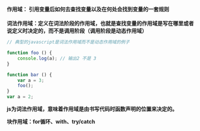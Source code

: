 #### 作用域： 引用变量后如何去查找变量以及在何处会找到变量的一套规则

**词法作用域：定义在词法阶段的作用域，也就是查找变量的作用域是写在哪里或者说定义时决定的，而不是调用阶段（调用阶段是动态作用域）**

```js
// 典型的javascript是词法作用域而不是动态作用域的例子

function foo () {
    console.log(a); // 输出2 不是 3
}

function bar () {
    var a = 3;
    foo();
}
var a = 2;

```


**js为词法作用域，意味着作用域是由书写代码时函数声明的位置来决定的。**


**块作用域：for循环、with、try/catch**